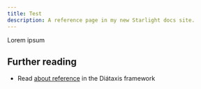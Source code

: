 ```yaml
---
title: Test
description: A reference page in my new Starlight docs site.
---
```


Lorem ipsum

## Further reading

- Read [about reference](https://diataxis.fr/reference/) in the Diátaxis framework
